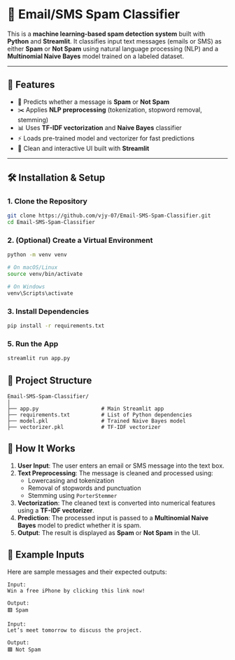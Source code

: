 # 📧 Email/SMS Spam Classifier

This is a **machine learning-based spam detection system** built with **Python** and **Streamlit**. It classifies input text messages (emails or SMS) as either **Spam** or **Not Spam** using natural language processing (NLP) and a **Multinomial Naive Bayes** model trained on a labeled dataset.

---

## 🚀 Features

- 🧠 Predicts whether a message is **Spam** or **Not Spam**
- ✂️ Applies **NLP preprocessing** (tokenization, stopword removal, stemming)
- 📊 Uses **TF-IDF vectorization** and **Naive Bayes** classifier
- ⚡️ Loads pre-trained model and vectorizer for fast predictions
- 🎨 Clean and interactive UI built with **Streamlit**

---

## 🛠️ Installation & Setup

### 1. Clone the Repository

```bash
git clone https://github.com/vjy-07/Email-SMS-Spam-Classifier.git
cd Email-SMS-Spam-Classifier
```
### 2. (Optional) Create a Virtual Environment

```bash
python -m venv venv

# On macOS/Linux
source venv/bin/activate

# On Windows
venv\Scripts\activate
```
### 3. Install Dependencies

```bash
pip install -r requirements.txt
```
### 5. Run the App

```bash
streamlit run app.py
```

## 📁 Project Structure

```text
Email-SMS-Spam-Classifier/
│
├── app.py                    # Main Streamlit app
├── requirements.txt          # List of Python dependencies
├── model.pkl                 # Trained Naive Bayes model
├── vectorizer.pkl            # TF-IDF vectorizer
```
## 🧠 How It Works

1. **User Input**: The user enters an email or SMS message into the text box.
2. **Text Preprocessing**: The message is cleaned and processed using:
   - Lowercasing and tokenization
   - Removal of stopwords and punctuation
   - Stemming using `PorterStemmer`
3. **Vectorization**: The cleaned text is converted into numerical features using a **TF-IDF vectorizer**.
4. **Prediction**: The processed input is passed to a **Multinomial Naive Bayes** model to predict whether it is spam.
5. **Output**: The result is displayed as **Spam** or **Not Spam** in the UI.

## 🧪 Example Inputs

Here are sample messages and their expected outputs:


  ```text
  Input:
  Win a free iPhone by clicking this link now!

  Output:
  🟥 Spam
  ```
  ```text
Input:
Let’s meet tomorrow to discuss the project.

Output:
🟩 Not Spam
  ```
  

